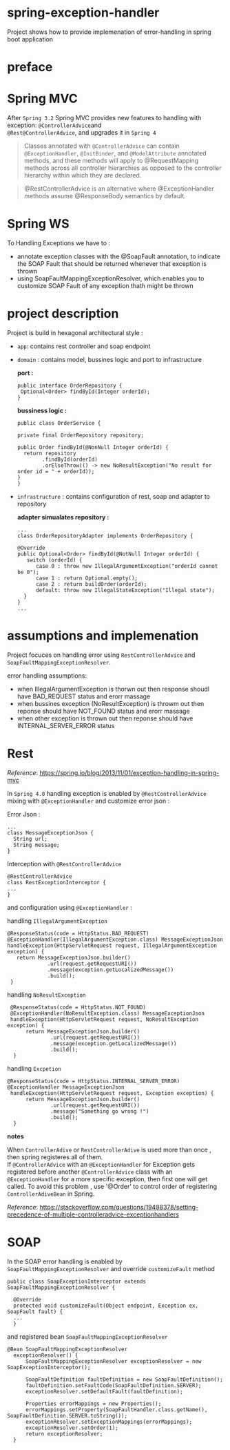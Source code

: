 # spring-exception-handler
Project shows how to provide implemenation of error-handling in spring boot application

# preface
  # Spring MVC
  After `Spring 3.2` Spring MVC provides new features to handling with exception: `@ControllerAdvice`and                       
  `@Rest@ControllerAdvice`, and upgrades it in `Spring 4` 

  > Classes annotated with `@ControllerAdvice` can contain `@ExceptionHandler`, `@InitBinder`, and `@ModelAttribute`            annotated     methods, and these methods will apply to @RequestMapping methods across all controller hierarchies as          opposed to the           controller hierarchy within which they are declared.

  > @RestControllerAdvice is an alternative where @ExceptionHandler methods assume @ResponseBody semantics by default.

  # Spring WS
   To Handling Exceptions we have to :
   * annotate exception classes with the @SoapFault annotation, to indicate the SOAP Fault that should be returned whenever        that exception is thrown
   * using SoapFaultMappingExceptionResolver, which enables you to customize SOAP Fault of any exception thath might be thrown
   
# project description

  Project is build in hexagonal architectural style :  
   * `app`:
      contains rest controller and soap endpoint
   * `domain` :
      contains model, bussines logic and port to infrastructure
      
        **port :**
        ```
        public interface OrderRepository {
         Optional<Order> findById(Integer orderId);
        }
        ```
      
       **bussiness logic :**
        ```
        public class OrderService {

        private final OrderRepository repository;

        public Order findById(@NonNull Integer orderId) {
          return repository
                .findById(orderId)
                .orElseThrow(() -> new NoResultException("No result for order id = " + orderId));
       }
       }
       ```
  
  * `infrastructure` :
      contains configuration of rest, soap and adapter to repository
    
      **adapter simualates repository :**
      ``` 
      ...
      class OrderRepositoryAdapter implements OrderRepository {

      @Override
      public Optional<Order> findById(@NotNull Integer orderId) {
         switch (orderId) {
            case 0 : throw new IllegalArgumentException("orderId cannot be 0");
            case 1 : return Optional.empty();
            case 2 : return buildOrder(orderId);
            default: throw new IllegalStateException("Illegal state");
        }
      }
     ...
     ```
# assumptions and implemenation

  Project focuces on handling error using `RestControllerAdvice` and `SoapFaultMappingExceptionResolver`.
  
  error handling assumptions:
   * when IllegalArgumentException is thorwn out then response shoudl have BAD_REQUEST status and erorr massage
   * when bussines exception (NoResultException) is throwm out then reponse should have NOT_FOUND status and erorr massage
   * when other exception is thrown out then reponse should have INTERNAL_SERVER_ERROR status 
  
  # Rest
   _Reference_: https://spring.io/blog/2013/11/01/exception-handling-in-spring-mvc
   
   In `Spring 4.0` handling exception is enabled by `@RestControllerAdvice` mixing with `@ExceptionHandler`
   and customize error json :
   
   Error Json :
   ```
   ...
   class MessageExceptionJson {
     String url;
     String message;
   }
   ```
   Interception with `@RestControllerAdvice`
   ```
   @RestControllerAdvice
   class RestExceptionInterceptor {
   ...
   }
   ```
   and configuration using `@ExceptionHandler`  :
   
   handling `IllegalArgumentException`
   ```
   @ResponseStatus(code = HttpStatus.BAD_REQUEST)
   @ExceptionHandler(IllegalArgumentException.class) MessageExceptionJson
   handleException(HttpServletRequest request, IllegalArgumentException exception) {
      return MessageExceptionJson.builder()
                .url(request.getRequestURI())
                .message(exception.getLocalizedMessage())
                .build();
    }
  ```
  handling `NoResultException`
  
  ```
   @ResponseStatus(code = HttpStatus.NOT_FOUND)
   @ExceptionHandler(NoResultException.class) MessageExceptionJson
   handleException(HttpServletRequest request, NoResultException exception) {
        return MessageExceptionJson.builder()
                .url(request.getRequestURI())
                .message(exception.getLocalizedMessage())
                .build();
    }
 
  ```
  handling `Excpetion`
  ```
  @ResponseStatus(code = HttpStatus.INTERNAL_SERVER_ERROR)
  @ExceptionHandler MessageExceptionJson
   handleException(HttpServletRequest request, Exception exception) {
        return MessageExceptionJson.builder()
                .url(request.getRequestURI())
                .message("Something go wrong !")
                .build();
    }
  ```
 **notes**
 
  When `ControllerAdive` or `RestControllerAdive` is used more than once , then spring registeres all of them.  
  If  `@ControllerAdvice` with an `@ExceptionHandler` for Exception gets registered before another
 `@ControllerAdvice` class with an `@ExceptionHandler` for a more specific exception, 
  then first one will get called.
  To avoid this problem , use '@Order' to control order of registering `ControllerAdiveBean` in Spring.
  
  _Reference_: https://stackoverflow.com/questions/19498378/setting-precedence-of-multiple-controlleradvice-exceptionhandlers
 
 
  # SOAP
  In the SOAP error handling is enabled by `SoapFaultMappingExceptionResolver` and override `customizeFault` method
  
  ```
  public class SoapExceptionInterceptor extends SoapFaultMappingExceptionResolver {

    @Override
    protected void customizeFault(Object endpoint, Exception ex, SoapFault fault) {
    ...
    }
  ```
  
  and registered bean `SoapFaultMappingExceptionResolver`
  
  ```
  @Bean SoapFaultMappingExceptionResolver
    exceptionResolver() {
        SoapFaultMappingExceptionResolver exceptionResolver = new SoapExceptionInterceptor();

        SoapFaultDefinition faultDefinition = new SoapFaultDefinition();
        faultDefinition.setFaultCode(SoapFaultDefinition.SERVER);
        exceptionResolver.setDefaultFault(faultDefinition);

        Properties errorMappings = new Properties();
        errorMappings.setProperty(SoapFaultHandler.class.getName(), SoapFaultDefinition.SERVER.toString());
        exceptionResolver.setExceptionMappings(errorMappings);
        exceptionResolver.setOrder(1);
        return exceptionResolver;
    }
   ``` 
 
  
  
  
    
  
    
    
 
  
